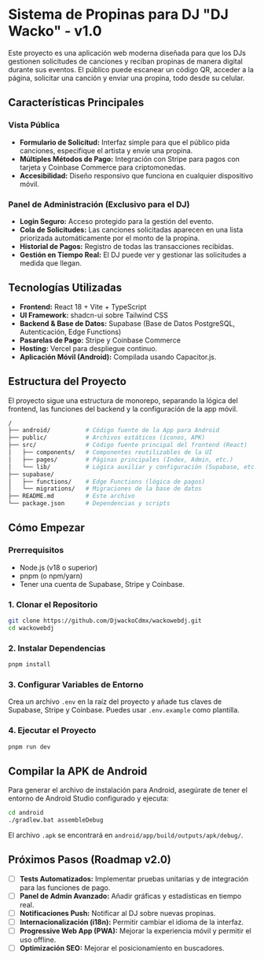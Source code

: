# Sistema de Propinas para DJ "DJ Wacko" - v1.0

Este proyecto es una aplicación web moderna diseñada para que los DJs gestionen solicitudes de canciones y reciban propinas de manera digital durante sus eventos. El público puede escanear un código QR, acceder a la página, solicitar una canción y enviar una propina, todo desde su celular.

## Características Principales

### Vista Pública

- **Formulario de Solicitud:** Interfaz simple para que el público pida canciones, especifique el artista y envíe una propina.
- **Múltiples Métodos de Pago:** Integración con Stripe para pagos con tarjeta y Coinbase Commerce para criptomonedas.
- **Accesibilidad:** Diseño responsivo que funciona en cualquier dispositivo móvil.

### Panel de Administración (Exclusivo para el DJ)

- **Login Seguro:** Acceso protegido para la gestión del evento.
- **Cola de Solicitudes:** Las canciones solicitadas aparecen en una lista priorizada automáticamente por el monto de la propina.
- **Historial de Pagos:** Registro de todas las transacciones recibidas.
- **Gestión en Tiempo Real:** El DJ puede ver y gestionar las solicitudes a medida que llegan.

## Tecnologías Utilizadas

- **Frontend:** React 18 + Vite + TypeScript
- **UI Framework:** shadcn-ui sobre Tailwind CSS
- **Backend & Base de Datos:** Supabase (Base de Datos PostgreSQL, Autenticación, Edge Functions)
- **Pasarelas de Pago:** Stripe y Coinbase Commerce
- **Hosting:** Vercel para despliegue continuo.
- **Aplicación Móvil (Android):** Compilada usando Capacitor.js.

## Estructura del Proyecto

El proyecto sigue una estructura de monorepo, separando la lógica del frontend, las funciones del backend y la configuración de la app móvil.

```bash
/
├── android/          # Código fuente de la App para Android
├── public/           # Archivos estáticos (íconos, APK)
├── src/              # Código fuente principal del frontend (React)
│   ├── components/   # Componentes reutilizables de la UI
│   ├── pages/        # Páginas principales (Index, Admin, etc.)
│   └── lib/          # Lógica auxiliar y configuración (Supabase, etc.)
├── supabase/
│   ├── functions/    # Edge Functions (lógica de pagos)
│   └── migrations/   # Migraciones de la base de datos
├── README.md         # Este archivo
└── package.json      # Dependencias y scripts
```

## Cómo Empezar

### Prerrequisitos

- Node.js (v18 o superior)
- pnpm (o npm/yarn)
- Tener una cuenta de Supabase, Stripe y Coinbase.

### 1. Clonar el Repositorio

```bash
git clone https://github.com/DjwackoCdmx/wackowebdj.git
cd wackowebdj
```

### 2. Instalar Dependencias

```bash
pnpm install
```

### 3. Configurar Variables de Entorno

Crea un archivo `.env` en la raíz del proyecto y añade tus claves de Supabase, Stripe y Coinbase. Puedes usar `.env.example` como plantilla.

### 4. Ejecutar el Proyecto

```bash
pnpm run dev
```

## Compilar la APK de Android

Para generar el archivo de instalación para Android, asegúrate de tener el entorno de Android Studio configurado y ejecuta:

```bash
cd android
./gradlew.bat assembleDebug
```

El archivo `.apk` se encontrará en `android/app/build/outputs/apk/debug/`.

## Próximos Pasos (Roadmap v2.0)

- [ ] **Tests Automatizados:** Implementar pruebas unitarias y de integración para las funciones de pago.
- [ ] **Panel de Admin Avanzado:** Añadir gráficas y estadísticas en tiempo real.
- [ ] **Notificaciones Push:** Notificar al DJ sobre nuevas propinas.
- [ ] **Internacionalización (i18n):** Permitir cambiar el idioma de la interfaz.
- [ ] **Progressive Web App (PWA):** Mejorar la experiencia móvil y permitir el uso offline.
- [ ] **Optimización SEO:** Mejorar el posicionamiento en buscadores.
